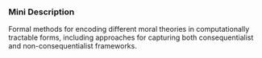 ### Mini Description

Formal methods for encoding different moral theories in computationally tractable forms, including approaches for capturing both consequentialist and non-consequentialist frameworks.
